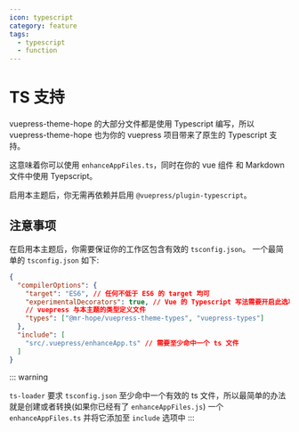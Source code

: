 ```yaml
---
icon: typescript
category: feature
tags:
  - typescript
  - function
---
```


# TS 支持

vuepress-theme-hope 的大部分文件都是使用 Typescript 编写，所以 vuepress-theme-hope 也为你的 vuepress 项目带来了原生的 Typescript 支持。

这意味着你可以使用 `enhanceAppFiles.ts`，同时在你的 vue 组件 和 Markdown 文件中使用 Tyepscript。

启用本主题后，你无需再依赖并启用 `@vuepress/plugin-typescript`。

## 注意事项

在启用本主题后，你需要保证你的工作区包含有效的 `tsconfig.json`。 一个最简单的 `tsconfig.json` 如下:

```json
{
  "compilerOptions": {
    "target": "ES6", // 任何不低于 ES6 的 target 均可
    "experimentalDecorators": true, // Vue 的 Typescript 写法需要开启此选项
    // vuepress 与本主题的类型定义文件
    "types": ["@mr-hope/vuepress-theme-types", "vuepress-types"]
  },
  "include": [
    "src/.vuepress/enhanceApp.ts" // 需要至少命中一个 ts 文件
  ]
}
```

::: warning

`ts-loader` 要求 `tsconfig.json` 至少命中一个有效的 ts 文件，所以最简单的办法就是创建或者转换(如果你已经有了 `enhanceAppFiles.js`) 一个 `enhanceAppFiles.ts` 并将它添加至 `include` 选项中
:::
